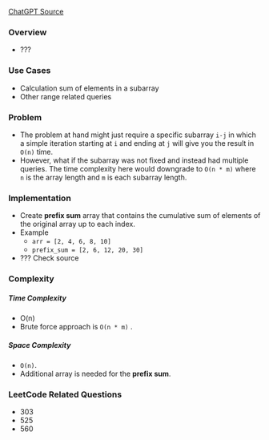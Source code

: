 [ChatGPT Source](https://chatgpt.com/c/de28f696-d180-4d9f-b336-db618ad84543)

### Overview
- ???

### Use Cases
- Calculation sum of elements in a subarray
- Other range related queries

### Problem
- The problem at hand might just require a specific subarray `i-j` in which a simple iteration starting at `i` and ending at `j` will give you the result in `O(n)` time.
- However, what if the subarray was not fixed and instead had multiple queries. The time complexity here would downgrade to `O(n * m)` where `n` is the array length and `m` is each subarray length.

### Implementation
- Create **prefix sum** array that contains the cumulative sum of elements of the original array up to each index.
- Example
	- `arr = [2, 4, 6, 8, 10]`
	- `prefix_sum = [2, 6, 12, 20, 30]`
- ??? Check source

### Complexity
##### Time Complexity
- O(n)
- Brute force approach is `O(n * m)` .
##### Space Complexity
- `O(n)`.
- Additional array is needed for the **prefix sum**.

### LeetCode Related Questions
- 303
- 525
- 560
